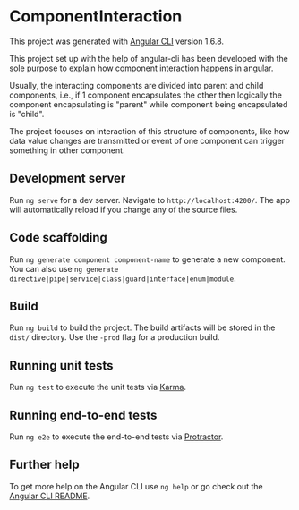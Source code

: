 # ComponentInteraction

This project was generated with [Angular CLI](https://github.com/angular/angular-cli) version 1.6.8.

This project set up with the help of angular-cli has been developed with the sole purpose to explain how component interaction happens in angular.

Usually, the interacting components are divided into parent and child components, i.e., if 1 component encapsulates the other then logically the component encapsulating is "parent" while component being encapsulated is "child".

The project focuses on interaction of this structure of components, like how data value changes are transmitted or event of one component can trigger something in other component.

## Development server

Run `ng serve` for a dev server. Navigate to `http://localhost:4200/`. The app will automatically reload if you change any of the source files.

## Code scaffolding

Run `ng generate component component-name` to generate a new component. You can also use `ng generate directive|pipe|service|class|guard|interface|enum|module`.

## Build

Run `ng build` to build the project. The build artifacts will be stored in the `dist/` directory. Use the `-prod` flag for a production build.

## Running unit tests

Run `ng test` to execute the unit tests via [Karma](https://karma-runner.github.io).

## Running end-to-end tests

Run `ng e2e` to execute the end-to-end tests via [Protractor](http://www.protractortest.org/).

## Further help

To get more help on the Angular CLI use `ng help` or go check out the [Angular CLI README](https://github.com/angular/angular-cli/blob/master/README.md).
